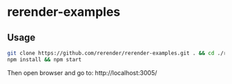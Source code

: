 # rerender-examples
## Usage
```bash
git clone https://github.com/rerender/rerender-examples.git . && cd ./rerender-examples
npm install && npm start
```
Then open browser and go to: http://localhost:3005/
